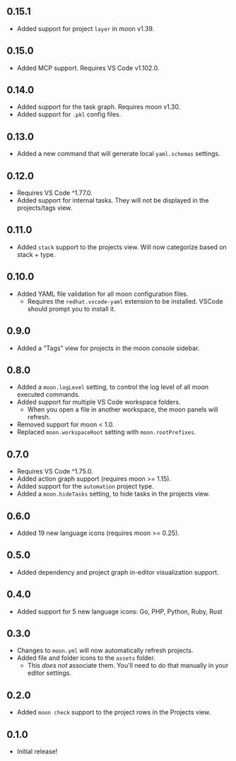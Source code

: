 ## 0.15.1

- Added support for project `layer` in moon v1.39.

## 0.15.0

- Added MCP support. Requires VS Code v1.102.0.

## 0.14.0

- Added support for the task graph. Requires moon v1.30.
- Added support for `.pkl` config files.

## 0.13.0

- Added a new command that will generate local `yaml.schemas` settings.

## 0.12.0

- Requires VS Code ^1.77.0.
- Added support for internal tasks. They will not be displayed in the projects/tags view.

## 0.11.0

- Added `stack` support to the projects view. Will now categorize based on stack + type.

## 0.10.0

- Added YAML file validation for all moon configuration files.
  - Requires the `redhat.vscode-yaml` extension to be installed. VSCode should prompt you to install it.

## 0.9.0

- Added a "Tags" view for projects in the moon console sidebar.

## 0.8.0

- Added a `moon.logLevel` setting, to control the log level of all moon executed commands.
- Added support for multiple VS Code workspace folders.
  - When you open a file in another workspace, the moon panels will refresh.
- Removed support for moon < 1.0.
- Replaced `moon.workspaceRoot` setting with `moon.rootPrefixes`.

## 0.7.0

- Requires VS Code ^1.75.0.
- Added action graph support (requires moon >= 1.15).
- Added support for the `automation` project type.
- Added a `moon.hideTasks` setting, to hide tasks in the projects view.

## 0.6.0

- Added 19 new language icons (requires moon >= 0.25).

## 0.5.0

- Added dependency and project graph in-editor visualization support.

## 0.4.0

- Added support for 5 new language icons: Go, PHP, Python, Ruby, Rust

## 0.3.0

- Changes to `moon.yml` will now automatically refresh projects.
- Added file and folder icons to the `assets` folder.
  - This _does not_ associate them. You'll need to do that manually in your editor settings.

## 0.2.0

- Added `moon check` support to the project rows in the Projects view.

## 0.1.0

- Initial release!
